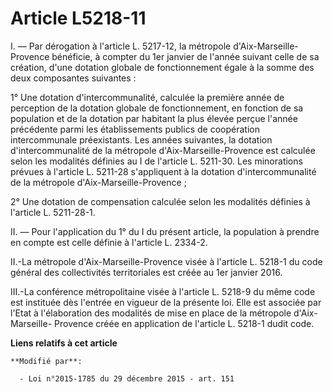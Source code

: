# Article L5218-11

I. ― Par dérogation à l'article L. 5217-12, la métropole d'Aix-Marseille-Provence bénéficie, à compter du 1er janvier de
l'année suivant celle de sa création, d'une dotation globale de fonctionnement égale à la somme des deux composantes
suivantes : 

1° Une dotation d'intercommunalité, calculée la première année de perception de la dotation globale de fonctionnement, en
fonction de sa population et de la dotation par habitant la plus élevée perçue l'année précédente parmi les établissements
publics de coopération intercommunale préexistants. Les années suivantes, la dotation d'intercommunalité de la métropole
d'Aix-Marseille-Provence est calculée selon les modalités définies au I de l'article L. 5211-30. Les minorations prévues à
l'article L. 5211-28 s'appliquent à la dotation d'intercommunalité de la métropole d'Aix-Marseille-Provence ; 

2° Une dotation de compensation calculée selon les modalités définies à l'article L. 5211-28-1. 

II. ― Pour l'application du 1° du I du présent article, la population à prendre en compte est celle définie à l'article L.
2334-2. 

II.-La métropole d'Aix-Marseille-Provence visée à l'article L. 5218-1 du code général des collectivités territoriales est
créée au 1er janvier 2016. 

III.-La conférence métropolitaine visée à l'article L. 5218-9 du même code est instituée dès l'entrée en vigueur de la
présente loi. Elle est associée par l'Etat à l'élaboration des modalités de mise en place de la métropole d'Aix-Marseille-
Provence créée en application de l'article L. 5218-1 dudit code.

**Liens relatifs à cet article**

	**Modifié par**:

	  - Loi n°2015-1785 du 29 décembre 2015 - art. 151
